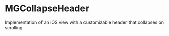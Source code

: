 # MGCollapseHeader
Implementation of an iOS view with a customizable header that collapses on scrolling.
